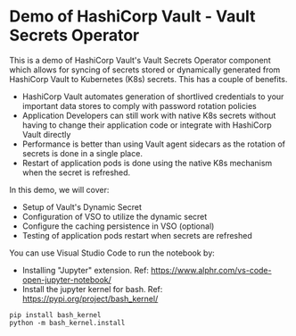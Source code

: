 # Demo of HashiCorp Vault - Vault Secrets Operator

This is a demo of HashiCorp Vault's Vault Secrets Operator component which allows for syncing of secrets stored or dynamically generated from HashiCorp Vault to Kubernetes (K8s) secrets.  This has a couple of benefits.
- HashiCorp Vault automates generation of shortlived credentials to your important data stores to comply with password rotation policies
- Application Developers can still work with native K8s secrets without having to change their application code or integrate with HashiCorp Vault directly
- Performance is better than using Vault agent sidecars as the rotation of secrets is done in a single place.
- Restart of application pods is done using the native K8s mechanism when the secret is refreshed.

In this demo, we will cover:
- Setup of Vault's Dynamic Secret
- Configuration of VSO to utilize the dynamic secret
- Configure the caching persistence in VSO (optional)
- Testing of application pods restart when secrets are refreshed


You can use Visual Studio Code to run the notebook by:
- Installing "Jupyter" extension. Ref: https://www.alphr.com/vs-code-open-jupyter-notebook/
- Install the jupyter kernel for bash. Ref: https://pypi.org/project/bash_kernel/
```shell
pip install bash_kernel
python -m bash_kernel.install
```
